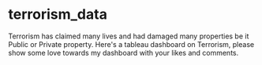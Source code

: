 # terrorism_data

Terrorism has claimed many lives and had damaged many properties be it Public or Private property. 
Here's a tableau dashboard on Terrorism, please show some love towards my dashboard with your likes and comments.
